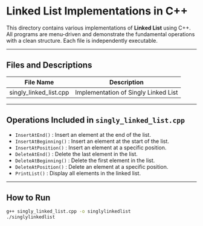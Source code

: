 # Linked List Implementations in C++

This directory contains various implementations of **Linked List** using C++. All programs are menu-driven and demonstrate the fundamental operations with a clean structure. Each file is independently executable.

---

## Files and Descriptions

| File Name              | Description                            |
|------------------------|----------------------------------------|
| singly_linked_list.cpp | Implementation of Singly Linked List   |


---

## Operations Included in `singly_linked_list.cpp`

- `InsertAtEnd()`	: Insert an element at the end of the list.
- `InsertAtBeginning()` :	Insert an element at the start of the list.
- `InsertAtPosition()` : Insert an element at a specific position.
- `DeleteAtEnd()`	: Delete the last element in the list.
- `DeleteAtBeginning()` : Delete the first element in the list.
- `DeleteAtPosition()` : Delete an element at a specific position.
- `PrintList()` :	Display all elements in the linked list.

---

## How to Run

```bash
g++ singly_linked_list.cpp -o singlylinkedlist
./singlylinkedlist
